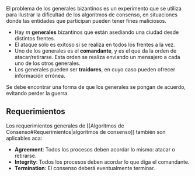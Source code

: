 El problema de los generales bizantinos es un experimento que se utiliza para ilustrar la dificultad de los algoritmos de consenso, en situaciones donde las entidades que participan pueden tener fines maliciosos.

- Hay $m$ **generales** bizantinos que están asediando una ciudad desde distintos frentes.
- El ataque solo es exitoso si se realiza en todos los frentes a la vez.
- Uno de los generales es el **comandante**, y es el que da la orden de atacar/retirarse. Esta orden se realiza enviando un mensajero a cada uno de los otros generales.
- Los generales pueden ser **traidores**, en cuyo caso pueden ofrecer información errónea.

Se debe encontrar una forma de que los generales se pongan de acuerdo, evitando perder la guerra.

## Requerimientos

Los requerimientos generales de [[Algoritmos de Consenso#Requerimientos|algoritmos de consenso]] también son aplicables aca:

- **Agreement**: Todos los procesos deben acordar lo mismo: atacar o retirarse.
- **Integrity**: Todos los procesos deben acordar lo que diga el comandante.
- **Termination**: El consenso deberá eventualmente terminar.
